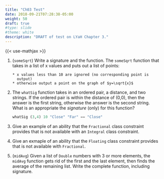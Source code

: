 ```yaml
---
title: "Ch03 Test"
date: 2018-09-21T07:28:38-05:00
weight: 50
draft: true
#type: slide
#theme: white
description: "DRAFT of test on LYaH Chapter 3."
---
```


{{< use-mathjax >}}

1. (`someSqrt`) Write a signature and the function.
   The `someSqrt` function that takes in a list of x values and puts out a
   list of points:
   
       * x values less than 10 are ignored (no corresponding point is
         output)
       * otherwise output a point on the graph of $y=\sqrt{x}$

2. The `whatSig` function takes in an ordered pair, a distance, and
   two strings. If the ordered pair is within the distance of (0,0),
   then the answer is the first string, otherwise the answer is the
   second string. What is an appropriate the _signature_ (only) for
   this function? 

     ```haskell
     whatSig (3,4) 10 "Close" "Far" == "Close"
     ```

3. Give an example of an ability that the  `Fractional` class
   constraint provides that is not available with an `Integral` class
   constraint. 
   
4. Give an exmaple of an ability that the `Floating` class constraint
   provides that is not available with `Fractional`.
   
5. (`midAvg`) Given a list of `Double` numbers with 3 or more
   elements, the `midAvg` function gets rid of the first and the last
   element, then finds the average of the remaining list. Write the
   complete function, including signature.
   
   
